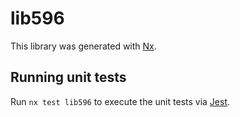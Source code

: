 # lib596

This library was generated with [Nx](https://nx.dev).

## Running unit tests

Run `nx test lib596` to execute the unit tests via [Jest](https://jestjs.io).
